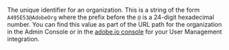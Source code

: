 The unique identifier for an organization. This is a string of the form `A495E53@AdobeOrg` where the prefix before the `@` is a 24-digit hexadecimal number. You can find this value as part of the URL path for the organization in the Admin Console or in the [adobe.io console](https://console.adobe.io/) for your User Management integration.